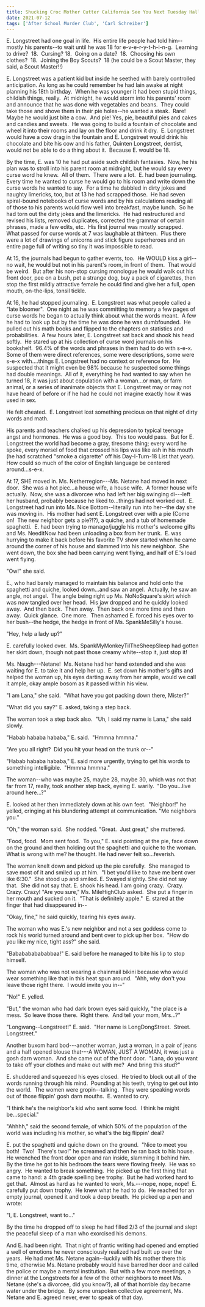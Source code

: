 ```yaml
---
title: Shucking Croc Mother Cutter California See You Next Tuesday Halleluiah Amen! - Part 1 Mo
date: 2021-07-12
tags: ['After School Murder Club', 'Carl Schreiber']
---
```


E. Longstreet had one goal in life.  His entire life people had told him--mostly his parents--to wait until he was 18 for e-v-e-r-y-t-h-i-n-g.  Learning to drive?  18.  Cursing? 18.  Going on a date?  18.  Choosing his own clothes?  18.  Joining the Boy Scouts?  18 (he could be a Scout Master, they said, a Scout Master!!)

E. Longstreet was a patient kid but inside he seethed with barely controlled anticipation. As long as he could remember he had lain awake at night planning his 18th birthday.  When he was younger it had been stupid things, childish things, really.  At midnight, he would storm into his parents' room and announce that he was done with vegetables and beans.  They could take those and shove them in their pie holes--he wanted a steak.  Rare!  Maybe he would just bite a cow.  And pie! Yes, pie, beautiful pies and cakes and candies and sweets.  He was going to build a fountain of chocolate and wheel it into their rooms and lay on the floor and drink it dry.  E. Longstreet would have a cow drag in the fountain and E. Longstreet would drink his chocolate and bite his cow and his father, Quinten Longstreet, dentist, would not be able to do a thing about it.  Because E. would be 18.

By the time, E. was 10 he had put aside such childish fantasies.  Now, he his plan was to stroll into his parent room at midnight, but he would say every curse word he knew.  All of them.  There were a lot.  E. had been journaling.  Every time he wanted to curse he would go to his room and write down the curse words he wanted to say.  For a time he dabbled in dirty jokes and naughty limericks, too, but at 13 he had scrapped those.  He had seven spiral-bound notebooks of curse words and by his calculations reading all of those to his parents would flow well into breakfast, maybe lunch.  So he had torn out the dirty jokes and the limericks.  He had restructured and revised his lists, removed duplicates, corrected the grammar of certain phrases, made a few edits, etc.  His first journal was mostly scrapped.  What passed for curse words at 7 was laughable at thirteen.  Plus there were a lot of drawings of unicorns and stick figure superheroes and an entire page full of writing so tiny it was impossible to read.

At 15, the journals had begun to gather events, too.  He WOULD kiss a girl--no wait, he would but not in his parent's room, in front of them.  That would be weird.  But after his non-stop cursing monologue he would walk out his front door, pee on a bush, pet a strange dog, buy a pack of cigarettes, then stop the first mildly attractive female he could find and give her a full, open mouth, on-the-lips, tonsil tickle.

At 16, he had stopped journaling.  E. Longstreet was what people called a "late bloomer".  One night as he was committing to memory a few pages of curse words he began to actually think about what the words meant.  A few he had to look up but by the time he was done he was dumbfounded.  He pulled out his math books and flipped to the chapters on statistics and probabilities.  A few hours later, E. Longstreet sat back and shook his head softly.  He stared up at his collection of curse word journals on his bookshelf.  96.4% of the words and phrases in them had to do with s-e-x.  Some of them were direct references, some were descriptions, some were s-e-x with....things E. Longstreet had no context or reference for.  He suspected that it might even be 98% because he suspected some things had double meanings.  All of it, everything he had wanted to say when he turned 18, it was just about copulation with a woman...or man, or farm animal, or a series of inanimate objects that E. Longstreet may or may not have heard of before or if he had he could not imagine exactly how it was used in sex.

He felt cheated.  E. Longstreet lost something precious on that night of dirty words and math.

His parents and teachers chalked up his depression to typical teenage angst and hormones.  He was a good boy.  This too would pass.  But for E. Longstreet the world had become a gray, tiresome thing; every word he spoke, every morsel of food that crossed his lips was like ash in his mouth (he had scratched "smoke a cigarette" off his Day-I-Turn-18 List that year).  How could so much of the color of English language be centered around...s-e-x.

At 17, SHE moved in. Ms. Netherregion---Ms. Netane had moved in next door.  She was a hot piec...a house wife, a house wife.  A former house wife actually.  Now, she was a divorcee who had left her big swinging di---left her husband, probably because he liked to...things had not worked out.  E. Longstreet had run into Ms. Nice Bottom--literally run into her--the day she was moving in.  His mother had sent E. Longstreet over with a pie (Come on!  The new neighbor gets a pie?!?), a quiche, and a tub of homemade spaghetti.  E. had been trying to manage/juggle his mother's welcome gifts and Ms. NeeditNow had been unloading a box from her trunk.  E. was hurrying to make it back before his favorite TV show started when he came around the corner of his house and slammed into his new neighbor.  She went down, the box she had been carrying went flying, and half of E.'s load went flying.

"Ow!" she said.

E., who had barely managed to maintain his balance and hold onto the spaghetti and quiche, looked down...and saw an angel.  Actually, he saw an angle, not angel.  The angle being right up Ms. NoNoSquare's skirt which was now tangled over her head.  His jaw dropped and he quickly looked away.  And then back.  Then away.  Then back one more time and then away.  Quick glance.  One more.  Then ashamed E. forced his eyes over to her bush--the hedge, the hedge in front of Ms. SpankMeSilly's house.

"Hey, help a lady up?"

E. carefully looked over.  Ms. SpankMyMonkeyTilTheSheepSleep had gotten her skirt down, though not past those creamy white--stop it, just stop it!

Ms. Naugh---Netane!  Ms. Netane had her hand extended and she was waiting for E. to take it and help her up.  E. set down his mother's gifts and helped the woman up, his eyes darting away from her ample, would we call it ample, okay ample bosom as it passed within his view.

"I am Lana," she said.  "What have you got packing down there, Mister?"

"What did you say?" E. asked, taking a step back.

The woman took a step back also.  "Uh, I said my name is Lana," she said slowly.

"Habab hababa hababa," E. said.  "Hmmna hmmna."

"Are you all right?  Did you hit your head on the trunk or--"

"Habab hababa hababa," E. said more urgently, trying to get his words to something intelligible.  "Hmmna hmmna."

The woman--who was maybe 25, maybe 28, maybe 30, which was not that far from 17, really, took another step back, eyeing E. warily.  "Do you...live around here...?"

E. looked at her then immediately down at his own feet.  "Neighbor!" he yelled, cringing at his blundering attempt at communication. "Me neighbors you."

"Oh," the woman said.  She nodded. "Great.  Just great," she muttered.

"Food, food.  Mom sent food.  To you," E. said pointing at the pie, face down on the ground and then holding out the spaghetti and quiche to the woman. What is wrong with me? he thought. He had never felt so...feverish.

The woman knelt down and picked up the pie carefully.  She managed to save most of it and smiled up at him.  "I bet you'd like to have me bent over like 6:30."  She stood up and smiled. E. Swayed slightly. She did not say that.  She did not say that. E. shook his head. I am going crazy.  Crazy.  Crazy. Crazy! "Are you sure," Ms. MileHighClub asked.  She put a finger in her mouth and sucked on it.  "That is definitely apple."  E. stared at the finger that had disappeared in--

"Okay, fine," he said quickly, tearing his eyes away.

The woman who was E.'s new neighbor and not a sex goddess come to rock his world turned around and bent over to pick up her box.  "How do you like my nice, tight ass?" she said.

"Bababababababbaa!" E. said before he managed to bite his lip to stop himself.

The woman who was not wearing a chainmail bikini because who would wear something like that in this heat spun around.  "Ahh, why don't you leave those right there.  I would invite you in--"

"No!" E. yelled.

"But," the woman who had dark brown eyes said quickly, "the place is a mess.  So leave those there.  Right there.  And tell your mom, Mrs...?"

"Longwang--Longstreet!" E. said.  "Her name is LongDongStreet.  Street.  Longstreet."

Another buxom hard bod---another woman, just a woman, in a pair of jeans and a half opened blouse that---A WOMAN, JUST A WOMAN, it was just a gosh darn woman.  And she came out of the front door.  "Lana, do you want to take off your clothes and make out with me?  And bring this stud?"

E. shuddered and squeezed his eyes closed.  He tried to block out all of the words running through his mind.  Pounding at his teeth, trying to get out into the world.  The women were gropin--talking.  They were speaking words out of those flippin' gosh darn mouths.  E. wanted to cry.

"I think he's the neighbor's kid who sent some food.  I think he might be...special."

"Ahhhh," said the second female, of which 50% of the population of the world was including his mother, so what's the big flippin' deal?

E. put the spaghetti and quiche down on the ground.  "Nice to meet you both!  Two!  There's two!" he screamed and then he ran back to his house.  He wrenched the front door open and ran inside, slamming it behind him.  By the time he got to his bedroom the tears were flowing freely.  He was so angry.  He wanted to break something.  He picked up the first thing that came to hand: a 4th grade spelling bee trophy.  But he had worked hard to get that.  Almost as hard as he wanted to work, Ms.---nope, nope, nope!  E. carefully put down trophy.  He knew what he had to do.  He reached for an empty journal, opened it and took a deep breath.  He picked up a pen and wrote:

"I, E. Longstreet, want to..."

By the time he dropped off to sleep he had filled 2/3 of the journal and slept the peaceful sleep of a man who exorcised his demons.

And E. had been right.  That night of frantic writing had opened and emptied a well of emotions he never consciously realized had built up over the years.  He had met Ms. Netane again--luckily with his mother there this time, otherwise Ms. Netane probably would have barred her door and called the police or maybe a mental institution.  But with a few more meetings, a dinner at the Longstreets for a few of the other neighbors to meet Ms. Netane (she's a divorcee, did you know?), all of that horrible day became water under the bridge.  By some unspoken collective agreement, Ms. Netane and E. agreed never, ever to speak of that day.
